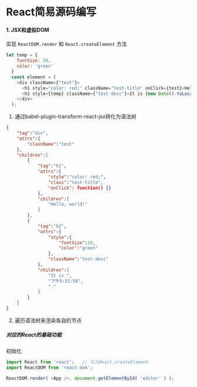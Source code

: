 # React简易源码编写

#### 1. JSX和虚拟DOM

实现 `ReactDOM.render` 和 `React.createElement` 方法
```javascript
let temp = {
    fontSize: 20, 
    color: 'green'
  }
  const element = (
    <div className={"test"}>
      <h1 style="color: red;" className="test-title" onClick={test}>Hello, world!</h1>
      <h2 style={temp} className={"test-desc"}>It is {new Date().toLocaleTimeString()}.</h2>
    </div>
  );
```

1. 通过babel-plugin-transform-react-jsx转化为语法树
```json
{
    "tag":"div",
    "attrs":{
        "className":"test"
    },
    "children":[
        {
            "tag":"h1",
            "attrs":{
                "style":"color: red;",
                "class":"test-title",
                "onClick": function() {}
            },
            "children":[
                "Hello, world!"
            ]
        },
        {
            "tag":"h2",
            "attrs":{
                "style":{
                    "fontSize":20,
                    "color":"green"
                },
                "className":"test-desc"
            },
            "children":[
                "It is ",
                "下午5:31:58",
                "."
            ]
        }
    ]
}
```
2. 遍历语法树来渲染各自的节点

##### 对应的React的基础功能
初始化
```javascript
import React from 'react';   // 引入React.createElement
import ReactDOM from 'react-dom';

ReactDOM.render( <App />, document.getElementById( 'editor' ) );

```